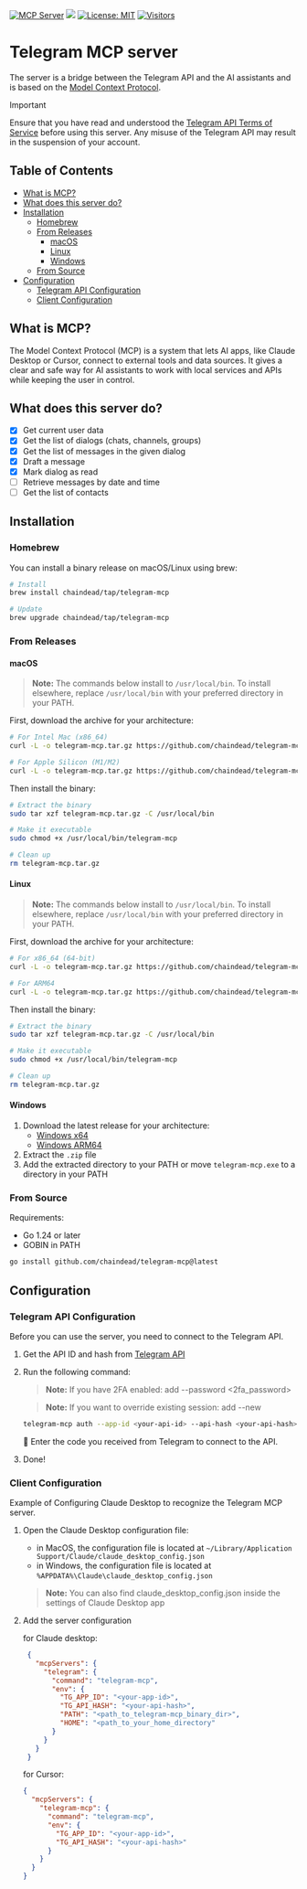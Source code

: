 [![](https://badge.mcpx.dev?type=server 'MCP Server')](https://github.com/punkpeye/awesome-mcp-servers?tab=readme-ov-file#communication)
[![](https://img.shields.io/badge/OS_Agnostic-Works_Everywhere-purple)](https://github.com/chaindead/telegram-mcp?tab=readme-ov-file#installation)
[![License: MIT](https://img.shields.io/badge/License-MIT-yellow.svg)](https://opensource.org/licenses/MIT)
[![Visitors](https://api.visitorbadge.io/api/visitors?path=https%3A%2F%2Fgithub.com%2Fchaindead%2Ftelegram-mcp&label=Visitors&labelColor=%23d9e3f0&countColor=%23697689&style=flat&labelStyle=none)](https://visitorbadge.io/status?path=https%3A%2F%2Fgithub.com%2Fchaindead%2Ftelegram-mcp)

# Telegram MCP server

The server is a bridge between the Telegram API and the AI assistants and is based on the [Model Context Protocol](https://modelcontextprotocol.io).

> [!IMPORTANT]
> Ensure that you have read and understood the [Telegram API Terms of Service](https://core.telegram.org/api/terms) before using this server.
> Any misuse of the Telegram API may result in the suspension of your account.

## Table of Contents
- [What is MCP?](#what-is-mcp)
- [What does this server do?](#what-does-this-server-do)
- [Installation](#installation)
  - [Homebrew](#homebrew)
  - [From Releases](#from-releases)
    - [macOS](#macos)
    - [Linux](#linux)
    - [Windows](#windows)
  - [From Source](#from-source)
- [Configuration](#configuration)
  - [Telegram API Configuration](#telegram-api-configuration)
  - [Client Configuration](#client-configuration)

## What is MCP?

The Model Context Protocol (MCP) is a system that lets AI apps, like Claude Desktop or Cursor, connect to external tools and data sources. It gives a clear and safe way for AI assistants to work with local services and APIs while keeping the user in control.

## What does this server do?

- [x] Get current user data
- [x] Get the list of dialogs (chats, channels, groups)
- [x] Get the list of messages in the given dialog
- [x] Draft a message
- [x] Mark dialog as read
- [ ] Retrieve messages by date and time
- [ ] Get the list of contacts

## Installation

### Homebrew

You can install a binary release on macOS/Linux using brew:

```bash
# Install
brew install chaindead/tap/telegram-mcp

# Update
brew upgrade chaindead/tap/telegram-mcp
```

### From Releases

#### macOS

> **Note:** The commands below install to `/usr/local/bin`. To install elsewhere, replace `/usr/local/bin` with your preferred directory in your PATH.

First, download the archive for your architecture:

```bash
# For Intel Mac (x86_64)
curl -L -o telegram-mcp.tar.gz https://github.com/chaindead/telegram-mcp/releases/latest/download/telegram-mcp_Darwin_x86_64.tar.gz

# For Apple Silicon (M1/M2)
curl -L -o telegram-mcp.tar.gz https://github.com/chaindead/telegram-mcp/releases/latest/download/telegram-mcp_Darwin_arm64.tar.gz
```

Then install the binary:

```bash
# Extract the binary
sudo tar xzf telegram-mcp.tar.gz -C /usr/local/bin

# Make it executable
sudo chmod +x /usr/local/bin/telegram-mcp

# Clean up
rm telegram-mcp.tar.gz
```

#### Linux

> **Note:** The commands below install to `/usr/local/bin`. To install elsewhere, replace `/usr/local/bin` with your preferred directory in your PATH.

First, download the archive for your architecture:

```bash
# For x86_64 (64-bit)
curl -L -o telegram-mcp.tar.gz https://github.com/chaindead/telegram-mcp/releases/latest/download/telegram-mcp_Linux_x86_64.tar.gz

# For ARM64
curl -L -o telegram-mcp.tar.gz https://github.com/chaindead/telegram-mcp/releases/latest/download/telegram-mcp_Linux_arm64.tar.gz
```

Then install the binary:

```bash
# Extract the binary
sudo tar xzf telegram-mcp.tar.gz -C /usr/local/bin

# Make it executable
sudo chmod +x /usr/local/bin/telegram-mcp

# Clean up
rm telegram-mcp.tar.gz
```

#### Windows
1. Download the latest release for your architecture:
   - [Windows x64](https://github.com/chaindead/telegram-mcp/releases/latest/download/telegram-mcp_Windows_x86_64.zip)
   - [Windows ARM64](https://github.com/chaindead/telegram-mcp/releases/latest/download/telegram-mcp_Windows_arm64.zip)
2. Extract the `.zip` file
3. Add the extracted directory to your PATH or move `telegram-mcp.exe` to a directory in your PATH

### From Source

Requirements:
- Go 1.24 or later
- GOBIN in PATH

```bash
go install github.com/chaindead/telegram-mcp@latest
```

## Configuration

### Telegram API Configuration

Before you can use the server, you need to connect to the Telegram API.

1. Get the API ID and hash from [Telegram API](https://my.telegram.org/auth)
2. Run the following command:
   > __Note:__
   > If you have 2FA enabled: add --password <2fa_password>

   >  __Note:__
   > If you want to override existing session: add --new

   ```bash
   telegram-mcp auth --app-id <your-api-id> --api-hash <your-api-hash> --phone <your-phone-number>
   ```

   📩 Enter the code you received from Telegram to connect to the API.

3. Done!

### Client Configuration

Example of Configuring Claude Desktop to recognize the Telegram MCP server.

1. Open the Claude Desktop configuration file:
    - in MacOS, the configuration file is located at `~/Library/Application Support/Claude/claude_desktop_config.json`
    - in Windows, the configuration file is located at `%APPDATA%\Claude\claude_desktop_config.json`

   > __Note:__
   > You can also find claude_desktop_config.json inside the settings of Claude Desktop app

2. Add the server configuration
   
   for Claude desktop:
   ```json
    {
      "mcpServers": {
        "telegram": {
          "command": "telegram-mcp",
          "env": {
            "TG_APP_ID": "<your-app-id>",
            "TG_API_HASH": "<your-api-hash>",
            "PATH": "<path_to_telegram-mcp_binary_dir>",
            "HOME": "<path_to_your_home_directory"
          }
        }
      }
    }
   ```

   for Cursor:
    ```json
    {
      "mcpServers": {
        "telegram-mcp": {
          "command": "telegram-mcp",
          "env": {
            "TG_APP_ID": "<your-app-id>",
            "TG_API_HASH": "<your-api-hash>"
          }
        }
      }
    }
    ```